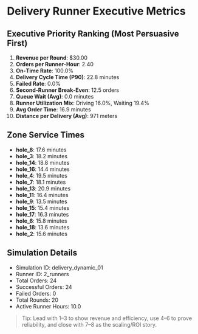 # Delivery Runner Executive Metrics

## Executive Priority Ranking (Most Persuasive First)
1. **Revenue per Round**: $30.00
2. **Orders per Runner‑Hour**: 2.40
3. **On‑Time Rate**: 100.0%
4. **Delivery Cycle Time (P90)**: 22.8 minutes
5. **Failed Rate**: 0.0%
6. **Second‑Runner Break‑Even**: 12.5 orders
7. **Queue Wait (Avg)**: 0.0 minutes
8. **Runner Utilization Mix**: Driving 16.0%, Waiting 19.4%
9. **Avg Order Time**: 16.9 minutes
10. **Distance per Delivery (Avg)**: 971 meters

## Zone Service Times
- **hole_8**: 17.6 minutes
- **hole_3**: 18.2 minutes
- **hole_14**: 18.8 minutes
- **hole_16**: 14.4 minutes
- **hole_4**: 19.5 minutes
- **hole_7**: 18.1 minutes
- **hole_13**: 20.9 minutes
- **hole_11**: 16.4 minutes
- **hole_9**: 13.5 minutes
- **hole_15**: 15.4 minutes
- **hole_17**: 16.3 minutes
- **hole_6**: 15.8 minutes
- **hole_18**: 13.6 minutes
- **hole_2**: 15.6 minutes


## Simulation Details
- Simulation ID: delivery_dynamic_01
- Runner ID: 2_runners
- Total Orders: 24
- Successful Orders: 24
- Failed Orders: 0
- Total Rounds: 20
- Active Runner Hours: 10.0

> Tip: Lead with 1–3 to show revenue and efficiency, use 4–6 to prove reliability, and close with 7–8 as the scaling/ROI story.
